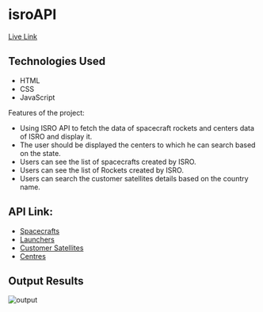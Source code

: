 # isroAPI
[Live Link](https://sage-sfogliatella-edfc96.netlify.app)

## Technologies Used
* HTML
* CSS
* JavaScript

Features of the project:
* Using ISRO API to fetch the data of spacecraft rockets and centers data of ISRO and display it. 
* The user should be displayed the centers to which he can search based on the state.
* Users can see the list of spacecrafts created by ISRO. 
* Users can see the list of Rockets created by ISRO. 
* Users can search the customer satellites details based on the country name. 

 ## API Link:
 
   * [Spacecrafts](https://isro.vercel.app/api/spacecrafts)
   * [Launchers](https://isro.vercel.app/api/launchers)
   * [Customer Satellites](https://isro.vercel.app/api/customer_satellites)
   * [Centres](https://isro.vercel.app/api/centres)
 ## Output Results
 ![output]()
